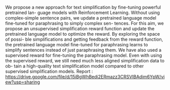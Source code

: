 
We propose a new approach for text simplification by fine-tuning powerful pretrained lan- guage models with Reinforcement Learning. Without using complex-simple sentence pairs, we update a pretrained language model fine-tuned for paraphrasing to simply complex sen- tences. For this aim, we propose an unsupervised simplification reward function and update the pretrained language model to optimize the reward. By exploring the space of possi- ble simplifications and getting feedback from the reward function, the pretrained language model fine-tuned for paraphrasing learns to simplify sentences instead of just paraphrasing them. We have also used a supervised reward for fine-tuning the paraphrasing model. Even with using the supervised reward, we still need much less aligned simplification data to ob- tain a high-quality text simplification model compared to other supervised simplification models.
Report : https://drive.google.com/file/d/15iBgWhBedi2ERmazz3CRSVIBAdim6YpW/view?usp=sharing
